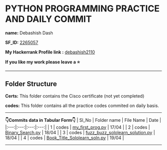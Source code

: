 # PYTHON PROGRAMMING PRACTICE AND DAILY COMMIT

**name:** Debashish Dash

**SF_ID:** [2265057](https://futureskillsnasscom.edcast.com/@debasishdash98)

**My Hackerrank Profile link :** [debashish2110](https://www.hackerrank.com/debashish2110)

**If you like my work please leave a :star:**

--------

**Folder Structure**
----

**Certs:** This folder contains the Cisco certificate (not yet completed)

**codes:** This folder contains all the practice codes commited on daily basis.


---------
**👇Commits data in Tabular Form👇**
| Sl_No | Folder name | File Name | Date |
|:---:|:---:|:---:|:---:|
| 1 | codes | [my_first_prog.py](https://github.com/debasish2110/265057_Dailycommits/blob/master/codes/my_first_prog.py) | 17/04 |
| 2 | codes | [Binary_Search.py](https://github.com/debasish2110/265057_Dailycommits/blob/master/codes/Binary_Search.py) | 18/04 |
| 3 | codes | [fuzz_buzz_sololearn_solution.py](https://github.com/debasish2110/265057_Dailycommits/blob/master/codes/fuzz_buzz_sololearn_solution.py) | 18/04 |
| 4 | codes | [Book_Title_Sololearn_soln.py](https://github.com/debasish2110/265057_Dailycommits/blob/master/codes/Book_Title_Sololearn_soln.py) | 19/04 |

--------
